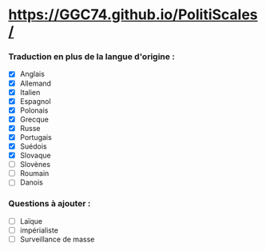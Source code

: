 # https://GGC74.github.io/PolitiScales/

### Traduction en plus de la langue d'origine :
+ [X] Anglais
+ [X] Allemand
+ [X] Italien
+ [X] Espagnol
+ [X] Polonais
+ [X] Grecque
+ [X] Russe
+ [X] Portugais
+ [X] Suédois
+ [X] Slovaque
+ [ ] Slovènes
+ [ ] Roumain
+ [ ] Danois

### Questions à ajouter :
+ [ ] Laïque
+ [ ] impérialiste
+ [ ] Surveillance de masse
